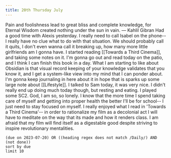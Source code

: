```yaml
---
title: 20th Thursday July
---
```

Pain and foolishness lead to great bliss and complete knowledge, for Eternal Wisdom created nothing under the sun in vain.
— Kahlil Gibran
Had a good time with Alexis yesterday. I really need to call Isabel on the phone-- I really have no clue what to do with that situation. We should probably call it quits, I don't even wanna call it breaking up, how many more little girlfriends am I gonna have.
I started reading [[Towards a Third Cinema]], and taking some notes on it.
I'm gonna go out and read today on the patio, and I think I can finish this book in a day.
What I am starting to like about Obsidian is that visual record keeping of your knowledge validates that you know it, and I get a system-like view into my mind that I can ponder about. I'm gonna keep journaling in here about it in hope that is sparks up some large note about [[Lifestyle]].
I talked to Sam today, it was very nice. I didn't really end up doing much today though, but resting and eating. I played some SC2. God, I am so, so lonely. I know that the more time I spend taking care of myself and getting into proper health the better I'll be for school-- I just need to stay focused on myself.
I really enjoyed what I read in 'Towards a Third Cinema'-- in order to rationalize my film as a decolonial act I will have to meditate on the way that its made and how it renders class. I am afraid that my film will find itself as a digestable good despite striving to inspire revolutionary mentalities. 
```tasks
(due on 2023-07-20) OR ((heading regex does not match /Daily/) AND (not done))
sort by due
limit 10
```